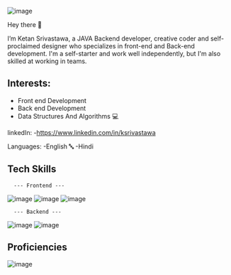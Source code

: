 ![image](https://user-images.githubusercontent.com/103960690/191053338-87852cd0-7da0-4616-886c-dfc54b4cd610.png)

<!--
**KSrivastawa/KSrivastawa** is a ✨ _special_ ✨ repository because its `README.md` (this file) appears on your GitHub profile.

Here are some ideas to get you started:

- 🔭 I’m currently working on ...
- 🌱 I’m currently learning ...
- 👯 I’m looking to collaborate on ...
- 🤔 I’m looking for help with ...
- 💬 Ask me about ...
- 📫 How to reach me: ...
- 😄 Pronouns: ...
- ⚡ Fun fact: ...
-->
Hey there 👋

I’m Ketan Srivastawa, a JAVA Backend developer, creative coder and self-proclaimed designer who specializes in front-end and Back-end development. I'm a self-starter and work well independently, but I'm also skilled at working in teams.


Interests:
---------------------------------------------------------------------------------------------------------------
- Front end Development
- Back end Development
- Data Structures And Algorithms 💻

linkedIn: 
-https://www.linkedin.com/in/ksrivastawa

Languages:
-English 🔤
-Hindi

Tech Skills 
---------------------------------------------------------------------------------------------------------------
      --- Frontend ---
![image](https://user-images.githubusercontent.com/103960690/191054998-0afd44a4-ff53-4442-b468-b40e224bd042.png) ![image](https://user-images.githubusercontent.com/103960690/191055041-344288bf-6f56-4464-a8b8-79dc7a5a52a2.png) ![image](https://user-images.githubusercontent.com/103960690/191055069-54ef032f-a388-41f0-a418-7cf17ed5d948.png)

      --- Backend ---
![image](https://user-images.githubusercontent.com/103960690/191055292-32da9423-d71f-4e6a-b81d-dedd135fa346.png) ![image](https://user-images.githubusercontent.com/103960690/191055338-d66ab4c3-b963-4f01-b6bf-0fb1938bdaef.png)

Proficiencies
----------------------------------------------------------------------------------------------------------------
![image](https://user-images.githubusercontent.com/103960690/191050349-41e3aa3e-aa80-4e65-83bb-cc6c51e2d721.png)
